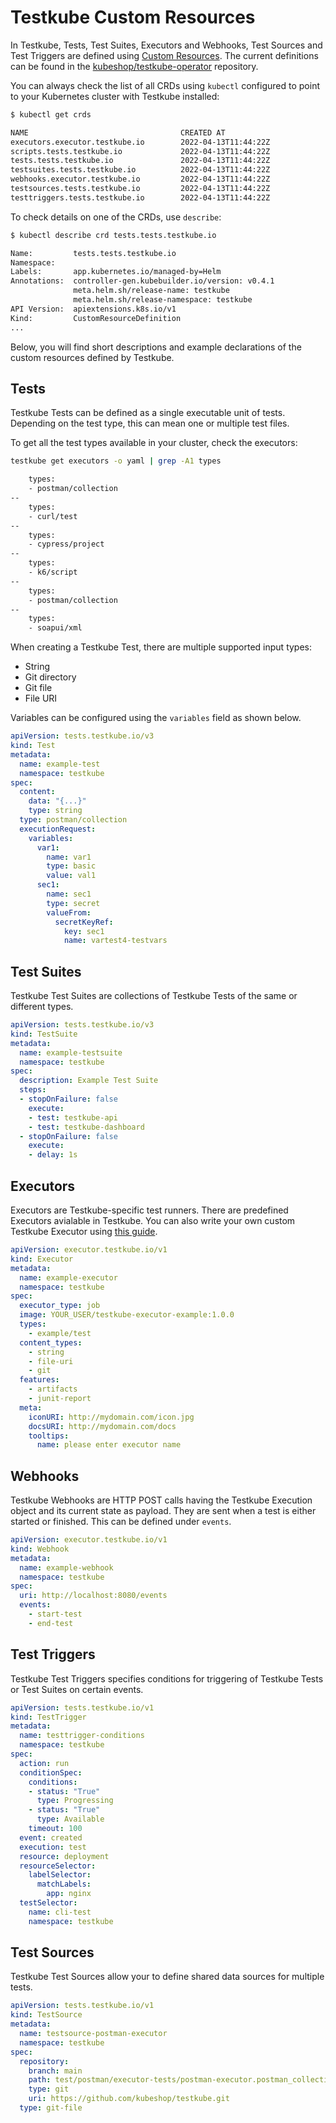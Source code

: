# Testkube Custom Resources

In Testkube, Tests, Test Suites, Executors and Webhooks, Test Sources and Test Triggers are defined using [Custom Resources](https://kubernetes.io/docs/concepts/extend-kubernetes/api-extension/custom-resources/). The current definitions can be found in the [kubeshop/testkube-operator](https://github.com/kubeshop/testkube-operator/tree/main/config/crd) repository.

You can always check the list of all CRDs using `kubectl` configured to point to your Kubernetes cluster with Testkube installed:

```sh
$ kubectl get crds
```

```sh title="Expected output:"
NAME                                  CREATED AT
executors.executor.testkube.io        2022-04-13T11:44:22Z
scripts.tests.testkube.io             2022-04-13T11:44:22Z
tests.tests.testkube.io               2022-04-13T11:44:22Z
testsuites.tests.testkube.io          2022-04-13T11:44:22Z
webhooks.executor.testkube.io         2022-04-13T11:44:22Z
testsources.tests.testkube.io         2022-04-13T11:44:22Z
testtriggers.tests.testkube.io        2022-04-13T11:44:22Z
```

To check details on one of the CRDs, use `describe`:

```sh
$ kubectl describe crd tests.tests.testkube.io
```

```sh title="Expected output:"
Name:         tests.tests.testkube.io
Namespace:
Labels:       app.kubernetes.io/managed-by=Helm
Annotations:  controller-gen.kubebuilder.io/version: v0.4.1
              meta.helm.sh/release-name: testkube
              meta.helm.sh/release-namespace: testkube
API Version:  apiextensions.k8s.io/v1
Kind:         CustomResourceDefinition
...
```

Below, you will find short descriptions and example declarations of the custom resources defined by Testkube.

## Tests

Testkube Tests can be defined as a single executable unit of tests. Depending on the test type, this can mean one or multiple test files.

To get all the test types available in your cluster, check the executors:

```sh
testkube get executors -o yaml | grep -A1 types
```

```sh title="Expected output:"
    types:
    - postman/collection
--
    types:
    - curl/test
--
    types:
    - cypress/project
--
    types:
    - k6/script
--
    types:
    - postman/collection
--
    types:
    - soapui/xml
```

When creating a Testkube Test, there are multiple supported input types:

- String
- Git directory
- Git file
- File URI

Variables can be configured using the `variables` field as shown below.

```yaml
apiVersion: tests.testkube.io/v3
kind: Test
metadata:
  name: example-test
  namespace: testkube
spec:
  content:
    data: "{...}"
    type: string
  type: postman/collection
  executionRequest:
    variables:
      var1:
        name: var1
        type: basic
        value: val1
      sec1:
        name: sec1
        type: secret
        valueFrom:
          secretKeyRef:
            key: sec1
            name: vartest4-testvars
```

## Test Suites

Testkube Test Suites are collections of Testkube Tests of the same or different types.

```yml
apiVersion: tests.testkube.io/v3
kind: TestSuite
metadata:
  name: example-testsuite
  namespace: testkube
spec:
  description: Example Test Suite
  steps:
  - stopOnFailure: false
    execute:
    - test: testkube-api
    - test: testkube-dashboard
  - stopOnFailure: false
    execute:
    - delay: 1s
```

## Executors

Executors are Testkube-specific test runners. There are predefined Executors avialable in Testkube. You can also write your own custom Testkube Executor using [this guide](http://docs.testkube.io/test-types/container-executor/).

```yaml title="Example:"
apiVersion: executor.testkube.io/v1
kind: Executor
metadata:
  name: example-executor
  namespace: testkube
spec:
  executor_type: job
  image: YOUR_USER/testkube-executor-example:1.0.0
  types:
    - example/test
  content_types:
    - string
    - file-uri
    - git
  features:
    - artifacts
    - junit-report
  meta:
    iconURI: http://mydomain.com/icon.jpg
    docsURI: http://mydomain.com/docs
    tooltips:
      name: please enter executor name
```

## Webhooks

Testkube Webhooks are HTTP POST calls having the Testkube Execution object and its current state as payload. They are sent when a test is either started or finished. This can be defined under `events`.

```yaml
apiVersion: executor.testkube.io/v1
kind: Webhook
metadata:
  name: example-webhook
  namespace: testkube
spec:
  uri: http://localhost:8080/events
  events:
    - start-test
    - end-test
```

## **Test Triggers**

Testkube Test Triggers specifies conditions for triggering of Testkube Tests or Test Suites on certain events.

```yml
apiVersion: tests.testkube.io/v1
kind: TestTrigger
metadata:
  name: testtrigger-conditions
  namespace: testkube
spec:
  action: run
  conditionSpec:
    conditions:
    - status: "True"
      type: Progressing
    - status: "True"
      type: Available
    timeout: 100
  event: created
  execution: test
  resource: deployment
  resourceSelector:
    labelSelector:
      matchLabels:
        app: nginx
  testSelector:
    name: cli-test
    namespace: testkube
```

## **Test Sources**

Testkube Test Sources allow your to define shared data sources for multiple tests.

```yml
apiVersion: tests.testkube.io/v1
kind: TestSource
metadata:
  name: testsource-postman-executor
  namespace: testkube
spec:
  repository:
    branch: main
    path: test/postman/executor-tests/postman-executor.postman_collection.json
    type: git
    uri: https://github.com/kubeshop/testkube.git
  type: git-file
```
